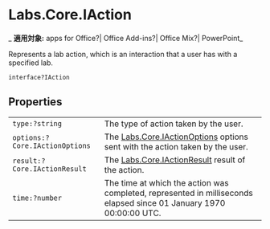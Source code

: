 
# Labs.Core.IAction

 _ **適用対象:** apps for Office?| Office Add-ins?| Office Mix?| PowerPoint_

Represents a lab action, which is an interaction that a user has with a specified lab.

```
interface?IAction
```


## Properties


|||
|:-----|:-----|
| `type:?string`|The type of action taken by the user.|
| `options:?Core.IActionOptions`|The [Labs.Core.IActionOptions](../../reference/office-mix/labs.core.iactionoptions.md) options sent with the action taken by the user.|
| `result:?Core.IActionResult`|The [Labs.Core.IActionResult](../../reference/office-mix/labs.core.iactionresult.md) result of the action.|
| `time:?number`|The time at which the action was completed, represented in milliseconds elapsed since 01 January 1970 00:00:00 UTC.|
